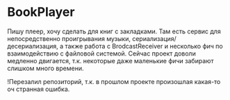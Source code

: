 # BookPlayer

  
Пишу плеер, хочу сделать для книг с закладками. Там есть сервис для непосредственно проигрывания музыки, сериализация/десериализация, а также работа с BrodcastReceiver и несколько фич по взаимодействию с файловой системой.
Сейчас проект доволи медленно двигается, т.к. некоторые даже маленькие фичи забирают слишком много времени.


!Перезалил репозиторий, т.к. в прошлом проекте произошлая какая-то оч странная ошибка.
